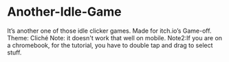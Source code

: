 # Another-Idle-Game
It’s another one of those idle clicker games. Made for itch.io’s Game-off. Theme: Cliché 
Note: it doesn't work that well on mobile. 
Note2:If you are on a chromebook, for the tutorial, you have to double tap and drag to select stuff.
